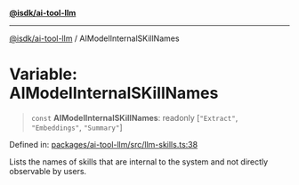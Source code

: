 [**@isdk/ai-tool-llm**](../README.md)

***

[@isdk/ai-tool-llm](../globals.md) / AIModelInternalSKillNames

# Variable: AIModelInternalSKillNames

> `const` **AIModelInternalSKillNames**: readonly \[`"Extract"`, `"Embeddings"`, `"Summary"`\]

Defined in: [packages/ai-tool-llm/src/llm-skills.ts:38](https://github.com/isdk/ai-tool-llm.js/blob/f3c3cef59ff3aa0ce6d3161a8d3d8cd72ec50012/src/llm-skills.ts#L38)

Lists the names of skills that are internal to the system and not directly observable by users.
